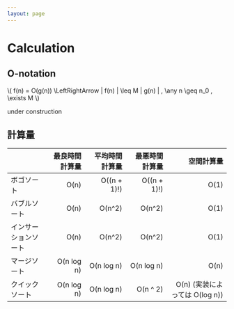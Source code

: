 ```yaml
---
layout: page
---
```


# Calculation

## O-notation

\\( f(n) = O(g(n)) \LeftRightArrow | f(n) | \leq M | g(n) | , \any n \geq n_0 , \exists M \\)

<script type="math/tex">a + b</script>

under construction

## 計算量

| | 最良時間計算量 | 平均時間計算量 | 最悪時間計算量 | 空間計算量 |
|:--|--:|--:|--:|--:|
| ボゴソート | O(n) | O((n + 1)!) | O((n + 1)!) | O(1) |
| バブルソート | O(n) | O(n^2) | O(n^2) | O(1) |
| インサーションソート | O(n) | O(n^2) | O(n^2) | O(1) |
| マージソート | O(n log n) | O(n log n) | O(n log n) | O(n) |
| クイックソート | O(n log n) | O(n log n) | O(n ^ 2) | O(n) (実装によっては O(log n)) |
